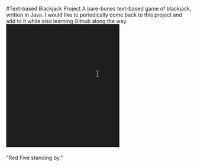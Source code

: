 #Text-based Blackjack Project
    A bare-bones text-based game of blackjack, written in Java.
    I would like to periodically come back to this project
    and add to it while also learning Github along the way.
![](BlackJackOutputGif.gif)
<br/>
<br/>"Red Five standing by."